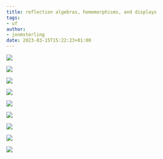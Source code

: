 ```yaml
---
title: reflection algebras, homomorphisms, and displays
tags:
- uf
author:
- jonmsterling
date: 2023-03-15T15:22:23+01:00
---
```



![](jms-003O)

![](jms-003P)

![](jms-0043)

![](jms-003X)

![](jms-003Y)

![](jms-003Q)

![](jms-003R)

![](jms-003S)

![](jms-003T)
